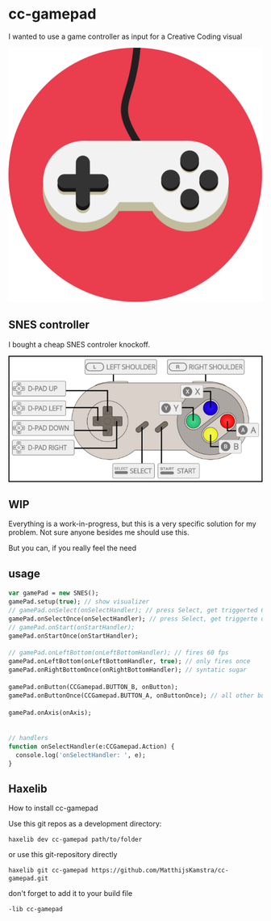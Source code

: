 # cc-gamepad

I wanted to use a game controller as input for a Creative Coding visual

<p align="center">
  <img src="icon.png" />
</p>

## SNES controller

I bought a cheap SNES controler knockoff.

![](img/SNES_controller_map.jpg)

## WIP

Everything is a work-in-progress, but this is a very specific solution for my problem.
Not sure anyone besides me should use this.

But you can, if you really feel the need

## usage

```haxe
var gamePad = new SNES();
gamePad.setup(true); // show visualizer
// gamePad.onSelect(onSelectHandler); // press Select, get triggerted 60 fps
gamePad.onSelectOnce(onSelectHandler); // press Select, get triggerte once
// gamePad.onStart(onStartHandler);
gamePad.onStartOnce(onStartHandler);

// gamePad.onLeftBottom(onLeftBottomHandler); // fires 60 fps
gamePad.onLeftBottom(onLeftBottomHandler, true); // only fires once
gamePad.onRightBottomOnce(onRightBottomHandler); // syntatic sugar

gamePad.onButton(CCGamepad.BUTTON_B, onButton);
gamePad.onButtonOnce(CCGamepad.BUTTON_A, onButtonOnce); // all other button, just fire as much as possible

gamePad.onAxis(onAxis);


// handlers
function onSelectHandler(e:CCGamepad.Action) {
  console.log('onSelectHandler: ', e);
}

```

## Haxelib

How to install cc-gamepad

Use this git repos as a development directory:

```
haxelib dev cc-gamepad path/to/folder
```

or use this git-repository directly

```
haxelib git cc-gamepad https://github.com/MatthijsKamstra/cc-gamepad.git
```

don't forget to add it to your build file

```
-lib cc-gamepad
```
